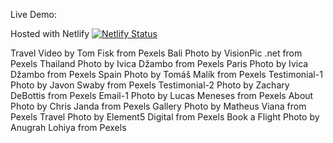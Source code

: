 Live Demo:

Hosted with Netlify
[![Netlify Status](https://api.netlify.com/api/v1/badges/82921e42-3407-46f9-9d34-a7924318b3d0/deploy-status)](https://app.netlify.com/sites/travel-website-v2/deploys)

Travel Video by Tom Fisk from Pexels
Bali Photo by VisionPic .net from Pexels
Thailand Photo by Ivica Džambo from Pexels
Paris Photo by Ivica Džambo from Pexels
Spain Photo by Tomáš Malík from Pexels
Testimonial-1 Photo by Javon Swaby from Pexels
Testimonial-2 Photo by Zachary DeBottis from Pexels
Email-1 Photo by Lucas Meneses from Pexels
About Photo by Chris Janda from Pexels
Gallery Photo by Matheus Viana from Pexels
Travel Photo by Element5 Digital from Pexels
Book a Flight Photo by Anugrah Lohiya from Pexels
